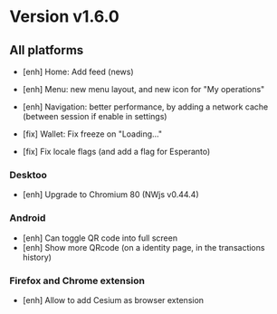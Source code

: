 # Version v1.6.0

## All platforms

- [enh] Home: Add feed (news)
- [enh] Menu: new menu layout, and new icon for "My operations"
- [enh] Navigation: better performance, by adding a network cache (between session if enable in settings)

- [fix] Wallet: Fix freeze on "Loading..."
- [fix] Fix locale flags (and add a flag for Esperanto)

### Desktoo

- [enh] Upgrade to Chromium 80 (NWjs v0.44.4)

### Android

- [enh] Can toggle QR code into full screen
- [enh] Show more QRcode (on a identity page, in the transactions history) 

### Firefox and Chrome extension

- [enh] Allow to add Cesium as browser extension 
